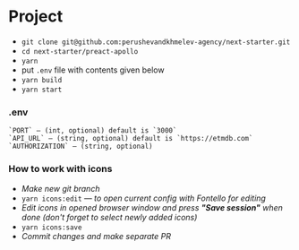 # Project
* `git clone git@github.com:perushevandkhmelev-agency/next-starter.git`
* `cd next-starter/preact-apollo`
* `yarn`
* put `.env` file with contents given below
* `yarn build`
* `yarn start`

### .env

    `PORT` — (int, optional) default is `3000`
    `API_URL` — (string, optional) default is `https://etmdb.com`
    `AUTHORIZATION` — (string, optional)


### How to work with icons
* *Make new git branch*
* `yarn icons:edit` — *to open current config with Fontello for editing*
* *Edit icons in opened browser window and press **"Save session"** when done (don't forget to select newly added icons)*
* `yarn icons:save`
* *Commit changes and make separate PR*
